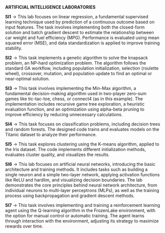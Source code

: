 **ARTIFICIAL INTELLIGENCE LABORATORIES**

**SI1** ->
This lab focuses on linear regression, a fundamental supervised learning technique used by prediction of a continuous outcome based on input features. The task involves implementing both the closed-form solution and batch gradient descent to estimate the relationship between car weight and fuel efficiency (MPG). Performance is evaluated using mean squared error (MSE), and data standardization is applied to improve training stability.

**SI2** ->
This task implements a genetic algorithm to solve the knapsack problem, an NP-hard optimization problem. The algorithm follows the standard GA workflow, including population initialization, selection (roulette wheel), crossover, mutation, and population update to find an optimal or near-optimal solution.

**SI3** ->
This task involves implementing the Min-Max algorithm, a fundamental decision-making algorithm used in two-player zero-sum games like tic-tac-toe, chess, or connect4 (as in this example). The implementation includes recursive game tree exploration, a heuristic evaluation function, and an optimization using alpha-beta pruning to improve efficiency by reducing unnecessary calculations.

**SI4** ->
This task focuses on classification problems, including decision trees and random forests. The designed code trains and evaluates models on the Titanic dataset to analyze their performance.

**SI5** ->
This task explores clustering using the K-means algorithm, applied to the Iris dataset. The code implements different initialization methods, evaluates cluster quality, and visualizes the results.

**SI6** ->
This lab focuses on artificial neural networks, introducing the basic architecture and training methods. It includes tasks such as building a single neuron and a simple two-layer network, applying activation functions like ReLU and hardlim, and visualizing decision boundaries. The lab demonstrates the core principles behind neural network architecture, from individual neurons to multi-layer perceptrons (MLPs), as well as the training process using backpropagation and gradient descent methods.

**SI7** ->
This task involves implementing and training a reinforcement learning agent using the Q-learning algorithm in the FrozenLake environment, with the option for manual control or automatic training. The agent learns through interaction with the environment, adjusting its strategy to maximize rewards over time.
